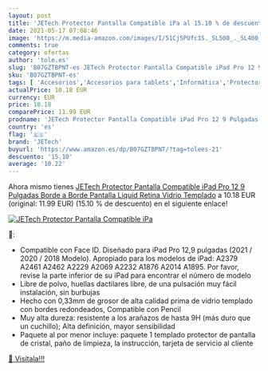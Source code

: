 ```yaml
---
layout: post
title: 'JETech Protector Pantalla Compatible iPa al 15.10 % de descuento'
date: 2021-05-17 07:08:46
image: 'https://m.media-amazon.com/images/I/51Cj5PUfc1S._SL500_._SL400_.jpg'
comments: true
category: ofertas
author: 'tole.es'
slug: 'B07GZTBPNT-es JETech Protector Pantalla Compatible iPad Pro 12 9...'
sku: 'B07GZTBPNT-es'
tags: [ 'Accesorios','Accesorios para tablets','Informática','Protectores de pantalla para tablets','ipad','jetech', ]
actualPrice: 10.18 EUR
currency: EUR
price: 10.18
comparePrice: 11.99 EUR
prodname: 'JETech Protector Pantalla Compatible iPad Pro 12 9 Pulgadas Borde a Borde Pantalla Liquid Retina  Vidrio Templado'
country: 'es'
flag: '🇪🇸'
brand: 'JETech'
buyurl: 'https://www.amazon.es/dp/B07GZTBPNT/?tag=tolees-21'
descuento: '15.10'
average: '10.22'
---
```


Ahora mismo tienes [JETech Protector Pantalla Compatible iPad Pro 12 9 Pulgadas Borde a Borde Pantalla Liquid Retina  Vidrio Templado](https://www.amazon.es/dp/B07GZTBPNT/?tag=tolees-21) a 10.18 EUR (original: 11.99 EUR) (15.10 %  de descuento) en el siguiente enlace!

[![JETech Protector Pantalla Compatible iPa](https://m.media-amazon.com/images/I/51Cj5PUfc1S._SL500_._SL400_.jpg)](https://www.amazon.es/dp/B07GZTBPNT/?tag=tolees-21)

🔎:

- Compatible con Face ID. Diseñado para iPad Pro 12,9 pulgadas (2021 / 2020 / 2018 Modelo). Apropiado para los modelos de iPad: A2379 A2461 A2462 A2229 A2069 A2232 A1876 A2014 A1895. Por favor, revise la parte inferior de su iPad para encontrar el número de modelo
- Libre de polvo, huellas dactilares libre, de una pulsación muy fácil instalación, sin burbujas
- Hecho con 0,33mm de grosor de alta calidad prima de vidrio templado con bordes redondeados, Compatible con Pencil
- Muy alta dureza: resistente a los arañazos de hasta 9H (más duro que un cuchillo); Alta definición, mayor sensibilidad
- Paquete al por menor incluye: paquete 1 templado protector de pantalla de cristal, paño de limpieza, la instrucción, tarjeta de servicio al cliente

[🛒 Visítala!!!](https://www.amazon.es/dp/B07GZTBPNT/?tag=tolees-21)
